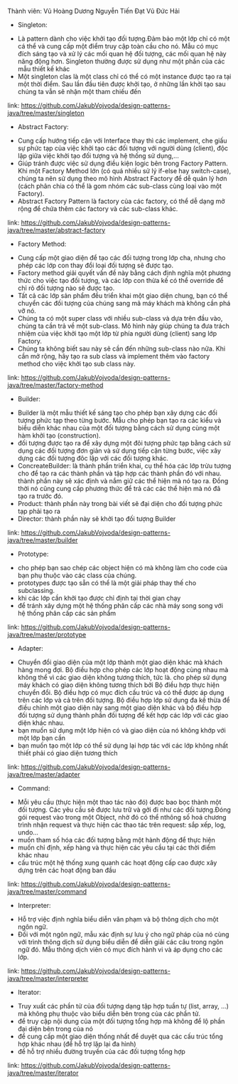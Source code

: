Thành viên:   Vũ Hoàng Dương
              Nguyễn Tiến Đạt
              Vũ Đức Hải
- Singleton:
+ Là pattern dành cho việc khởi tạo đối tượng.Đảm bảo một lớp chỉ có một cá thể và cung cấp một điểm truy cập toàn cầu cho nó. Mẫu có mục đích sáng tạo và xử lý các mối quan hệ đối tượng, các mối quan hệ này năng động hơn. Singleton thường được sử dụng như một phần của các mẫu thiết kế khác
+ Một singleton clas là một class chỉ có thể có một instance được tạo ra tại một thời điểm. Sau lần đầu tiên được khởi tạo, ở những lần khởi tạo sau chúng ta vẫn sẽ nhận một tham chiếu đến 

link: https://github.com/JakubVojvoda/design-patterns-java/tree/master/singleton

- Abstract Factory:
+ Cung cấp hướng tiếp cận với Interface thay thì các implement, che giấu sự phức tạp của việc khởi tạo các đối tượng với người dùng (client), độc lập giữa việc khởi tạo đối tượng và hệ thống sử dụng,...
+ Giúp tránh được việc sử dụng điều kiện logic bên trong Factory Pattern. Khi một Factory Method lớn (có quá nhiều sử lý if-else hay switch-case), chúng ta nên sử dụng theo mô hình Abstract Factory để dễ quản lý hơn (cách phân chia có thể là gom nhóm các sub-class cùng loại vào một Factory).
+ Abstract Factory Pattern là factory của các factory, có thể dễ dạng mở rộng để chứa thêm các factory và các sub-class khác.

link: https://github.com/JakubVojvoda/design-patterns-java/tree/master/abstract-factory

- Factory Method:
+ Cung cấp một giao diện để tạo các đối tượng trong lớp cha, nhưng cho phép các lớp con thay đổi loại đối tượng sẽ được tạo.
+ Factory method giải quyết vấn đề này bằng cách định nghĩa một phương thức cho việc tạo đối tượng, và các lớp con thừa kế có thể override để chỉ rõ đối tượng nào sẽ được tạo. 
+ Tất cả các lớp sản phẩm đều triển khai một giao diện chung, bạn có thể chuyển các đối tượng của chúng sang mã máy khách mà không cần phá vỡ nó.
+ Chúng ta có một super class với nhiều sub-class và dựa trên đầu vào, chúng ta cần trả về một sub-class. Mô hình này giúp chúng ta đưa trách nhiệm của việc khởi tạo một lớp từ phía người dùng (client) sang lớp Factory.
+ Chúng ta không biết sau này sẽ cần đến những sub-class nào nữa. Khi cần mở rộng, hãy tạo ra sub class và implement thêm vào factory method cho việc khởi tạo sub class này.

link: https://github.com/JakubVojvoda/design-patterns-java/tree/master/factory-method

- Builder:
+ Builder là một mẫu thiết kế sáng tạo cho phép bạn xây dựng các đối tượng phức tạp theo từng bước. Mẫu cho phép bạn tạo ra các kiểu và biểu diễn khác nhau của một đối tượng bằng cách sử dụng cùng một hàm khởi tạo (construction).
+ đối tượng được tạo ra để xây dựng một đôi tượng phức tạp bằng cách sử dụng các đối tượng đơn giản và sử dụng tiếp cận từng bước, việc xây dựng các đối tượng đôc lập với các đối tượng khác.
+ ConcreateBuilder: là thành phần triển khai, cụ thể hóa các lớp trừu tượng cho để tạo ra các thành phần và tập hợp các thành phần đó với nhau. thành phần này sẽ xác định và nắm giữ các thể hiện mà nó tạo ra. Đồng thời nó cũng cung cấp phương thức để trả các các thể hiện mà nó đã tạo ra trước đó.
+ Product: thành phần này trong bài viết sẽ đại diện cho đối tượng phức tạp phải tạo ra
+ Director: thành phần này sẽ khởi tạo đối tượng Builder

link: https://github.com/JakubVojvoda/design-patterns-java/tree/master/builder

- Prototype:
+ cho phép bạn sao chép các object hiện có mà không làm cho code của bạn phụ thuộc vào các class của chúng.
+ prototypes được tạo sẵn có thể là một giải pháp thay thế cho subclassing.
+ khi các lớp cần khởi tạo được chỉ định tại thời gian chạy
+ để tránh xây dựng một hệ thống phân cấp các nhà máy song song với hệ thống phân cấp các sản phẩm

link: https://github.com/JakubVojvoda/design-patterns-java/tree/master/prototype

- Adapter:
+ Chuyển đổi giao diện của một lớp thành một giao diện khác mà khách hàng mong đợi. Bộ điều hợp cho phép các lớp hoạt động cùng nhau mà không thể vì các giao diện không tương thích, tức là. cho phép sử dụng máy khách có giao diện không tương thích bởi Bộ điều hợp thực hiện chuyển đổi. Bộ điều hợp có mục đích cấu trúc và có thể được áp dụng trên các lớp và cả trên đối tượng. Bộ điều hợp lớp sử dụng đa kế thừa để điều chỉnh một giao diện này sang một giao diện khác và bộ điều hợp đối tượng sử dụng thành phần đối tượng để kết hợp các lớp với các giao diện khác nhau.
+ bạn muốn sử dụng một lớp hiện có và giao diện của nó không khớp với một lớp bạn cần
+ bạn muốn tạo một lớp có thể sử dụng lại hợp tác với các lớp không nhất thiết phải có giao diện tương thích

link: https://github.com/JakubVojvoda/design-patterns-java/tree/master/adapter

- Command:
+ Mỗi yêu cầu (thực hiện một thao tác nào đó) được bao bọc thành một đối tượng. Các yêu cầu sẽ được lưu trữ và gởi đi như các đối tượng.Đóng gói request vào trong một Object, nhờ đó có thể nthông số hoá chương trình nhận request và thực hiện các thao tác trên request: sắp xếp, log, undo…
+ muốn tham số hóa các đối tượng bằng một hành động để thực hiện
+ muốn chỉ định, xếp hàng và thực hiện các yêu cầu tại các thời điểm khác nhau
+ cấu trúc một hệ thống xung quanh các hoạt động cấp cao được xây dựng trên các hoạt động ban đầu

link: https://github.com/JakubVojvoda/design-patterns-java/tree/master/command

- Interpreter:
+ Hỗ trợ việc định nghĩa biểu diễn văn phạm và bộ thông dịch cho một ngôn ngữ.
+ Đối với một ngôn ngữ, mẫu xác định sự lưu ý cho ngữ pháp của nó cùng với trình thông dịch sử dụng biểu diễn để diễn giải các câu trong ngôn ngữ đó. Mẫu thông dịch viên có mục đích hành vi và áp dụng cho các lớp.

link: https://github.com/JakubVojvoda/design-patterns-java/tree/master/interpreter

- Iterator:
+ Truy xuất các phần tử của đối tượng dạng tập hợp tuần tự (list, array, …) mà không phụ thuộc vào biểu diễn bên trong của các phần tử.
+ để truy cập nội dung của một đối tượng tổng hợp mà không để lộ phần đại diện bên trong của nó
+ để cung cấp một giao diện thống nhất để duyệt qua các cấu trúc tổng hợp khác nhau (để hỗ trợ lặp lại đa hình)
+ để hỗ trợ nhiều đường truyền của các đối tượng tổng hợp

link: https://github.com/JakubVojvoda/design-patterns-java/tree/master/iterator
